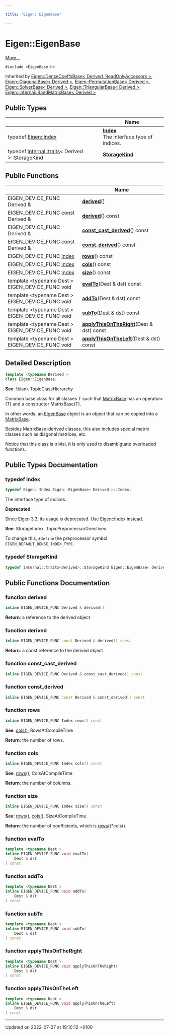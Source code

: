 ```yaml
---

title: "Eigen::EigenBase"

---
```


# Eigen::EigenBase



 [More...](#detailed-description)


`#include <EigenBase.h>`

Inherited by [Eigen::DenseCoeffsBase< Derived, ReadOnlyAccessors >](http://example.org/classes/classeigen_1_1densecoeffsbase_3_01derived_00_01readonlyaccessors_01_4/), [Eigen::DiagonalBase< Derived >](http://example.org/classes/classeigen_1_1diagonalbase/), [Eigen::PermutationBase< Derived >](http://example.org/classes/classeigen_1_1permutationbase/), [Eigen::SolverBase< Derived >](http://example.org/classes/classeigen_1_1solverbase/), [Eigen::TriangularBase< Derived >](http://example.org/classes/classeigen_1_1triangularbase/), [Eigen::internal::BandMatrixBase< Derived >](http://example.org/classes/classeigen_1_1internal_1_1bandmatrixbase/)

## Public Types

|                | Name           |
| -------------- | -------------- |
| typedef <a href="http://example.org/namespaces/namespaceeigen/#typedef-index">Eigen::Index</a> | **[Index](http://example.org/classes/structeigen_1_1eigenbase/#typedef-index)** <br>The interface type of indices.  |
| typedef <a href="http://example.org/classes/structeigen_1_1internal_1_1traits/">internal::traits</a>< Derived >::StorageKind | **[StorageKind](http://example.org/classes/structeigen_1_1eigenbase/#typedef-storagekind)**  |

## Public Functions

|                | Name           |
| -------------- | -------------- |
| EIGEN_DEVICE_FUNC Derived & | **[derived](http://example.org/classes/structeigen_1_1eigenbase/#function-derived)**() |
| EIGEN_DEVICE_FUNC const Derived & | **[derived](http://example.org/classes/structeigen_1_1eigenbase/#function-derived)**() const |
| EIGEN_DEVICE_FUNC Derived & | **[const_cast_derived](http://example.org/classes/structeigen_1_1eigenbase/#function-const-cast-derived)**() const |
| EIGEN_DEVICE_FUNC const Derived & | **[const_derived](http://example.org/classes/structeigen_1_1eigenbase/#function-const-derived)**() const |
| EIGEN_DEVICE_FUNC <a href="http://example.org/classes/structeigen_1_1eigenbase/#typedef-index">Index</a> | **[rows](http://example.org/classes/structeigen_1_1eigenbase/#function-rows)**() const |
| EIGEN_DEVICE_FUNC <a href="http://example.org/classes/structeigen_1_1eigenbase/#typedef-index">Index</a> | **[cols](http://example.org/classes/structeigen_1_1eigenbase/#function-cols)**() const |
| EIGEN_DEVICE_FUNC <a href="http://example.org/classes/structeigen_1_1eigenbase/#typedef-index">Index</a> | **[size](http://example.org/classes/structeigen_1_1eigenbase/#function-size)**() const |
| template <typename Dest \> <br>EIGEN_DEVICE_FUNC void | **[evalTo](http://example.org/classes/structeigen_1_1eigenbase/#function-evalto)**(Dest & dst) const |
| template <typename Dest \> <br>EIGEN_DEVICE_FUNC void | **[addTo](http://example.org/classes/structeigen_1_1eigenbase/#function-addto)**(Dest & dst) const |
| template <typename Dest \> <br>EIGEN_DEVICE_FUNC void | **[subTo](http://example.org/classes/structeigen_1_1eigenbase/#function-subto)**(Dest & dst) const |
| template <typename Dest \> <br>EIGEN_DEVICE_FUNC void | **[applyThisOnTheRight](http://example.org/classes/structeigen_1_1eigenbase/#function-applythisontheright)**(Dest & dst) const |
| template <typename Dest \> <br>EIGEN_DEVICE_FUNC void | **[applyThisOnTheLeft](http://example.org/classes/structeigen_1_1eigenbase/#function-applythisontheleft)**(Dest & dst) const |

## Detailed Description

```cpp
template <typename Derived >
class Eigen::EigenBase;
```


**See**: \blank TopicClassHierarchy 

Common base class for all classes T such that <a href="http://example.org/classes/classeigen_1_1matrixbase/">MatrixBase</a> has an operator=(T) and a constructor MatrixBase(T).

In other words, an <a href="http://example.org/classes/structeigen_1_1eigenbase/">EigenBase</a> object is an object that can be copied into a <a href="http://example.org/classes/classeigen_1_1matrixbase/">MatrixBase</a>.

Besides MatrixBase-derived classes, this also includes special matrix classes such as diagonal matrices, etc.

Notice that this class is trivial, it is only used to disambiguate overloaded functions.

## Public Types Documentation

### typedef Index

```cpp
typedef Eigen::Index Eigen::EigenBase< Derived >::Index;
```

The interface type of indices. 

**Deprecated**: 

Since <a href="http://example.org/namespaces/namespaceeigen/">Eigen</a> 3.3, its usage is deprecated. Use <a href="http://example.org/namespaces/namespaceeigen/#typedef-index">Eigen::Index</a> instead. 

**See**: StorageIndex, TopicPreprocessorDirectives. 

To change this, <code>#define</code> the preprocessor symbol <code>EIGEN&#95;DEFAULT&#95;DENSE&#95;INDEX&#95;TYPE</code>. 


### typedef StorageKind

```cpp
typedef internal::traits<Derived>::StorageKind Eigen::EigenBase< Derived >::StorageKind;
```


## Public Functions Documentation

### function derived

```cpp
inline EIGEN_DEVICE_FUNC Derived & derived()
```


**Return**: a reference to the derived object 

### function derived

```cpp
inline EIGEN_DEVICE_FUNC const Derived & derived() const
```


**Return**: a const reference to the derived object 

### function const_cast_derived

```cpp
inline EIGEN_DEVICE_FUNC Derived & const_cast_derived() const
```


### function const_derived

```cpp
inline EIGEN_DEVICE_FUNC const Derived & const_derived() const
```


### function rows

```cpp
inline EIGEN_DEVICE_FUNC Index rows() const
```


**See**: <a href="http://example.org/classes/structeigen_1_1eigenbase/#function-cols">cols()</a>, RowsAtCompileTime 

**Return**: the number of rows. 

### function cols

```cpp
inline EIGEN_DEVICE_FUNC Index cols() const
```


**See**: <a href="http://example.org/classes/structeigen_1_1eigenbase/#function-rows">rows()</a>, ColsAtCompileTime 

**Return**: the number of columns. 

### function size

```cpp
inline EIGEN_DEVICE_FUNC Index size() const
```


**See**: <a href="http://example.org/classes/structeigen_1_1eigenbase/#function-rows">rows()</a>, <a href="http://example.org/classes/structeigen_1_1eigenbase/#function-cols">cols()</a>, SizeAtCompileTime. 

**Return**: the number of coefficients, which is <a href="http://example.org/classes/structeigen_1_1eigenbase/#function-rows">rows()</a>*cols(). 

### function evalTo

```cpp
template <typename Dest >
inline EIGEN_DEVICE_FUNC void evalTo(
    Dest & dst
) const
```


### function addTo

```cpp
template <typename Dest >
inline EIGEN_DEVICE_FUNC void addTo(
    Dest & dst
) const
```


### function subTo

```cpp
template <typename Dest >
inline EIGEN_DEVICE_FUNC void subTo(
    Dest & dst
) const
```


### function applyThisOnTheRight

```cpp
template <typename Dest >
inline EIGEN_DEVICE_FUNC void applyThisOnTheRight(
    Dest & dst
) const
```


### function applyThisOnTheLeft

```cpp
template <typename Dest >
inline EIGEN_DEVICE_FUNC void applyThisOnTheLeft(
    Dest & dst
) const
```


-------------------------------

Updated on 2022-07-27 at 19:10:12 +0100